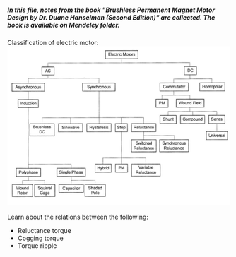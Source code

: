 ##### In this file, notes from the book "Brushless Permanent Magnet Motor Design by Dr. Duane Hanselman (Second Edition)" are collected. The book is available on Mendeley folder.

Classification of electric motor:
![](./images/classif_motors.png)

Learn about the relations between the following:
* Reluctance torque
* Cogging torque
* Torque ripple
